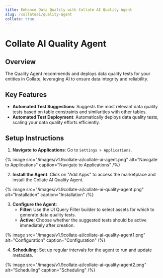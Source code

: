 ```yaml
---
title: Enhance Data Quality with Collate AI Quality Agent
slug: /collateai/quality-agent
collate: true
---
```


# Collate AI Quality Agent

## Overview

The Quality Agent recommends and deploys data quality tests for your entities in Collate, leveraging AI to ensure data integrity and reliability.

## Key Features

- **Automated Test Suggestions**: Suggests the most relevant data quality tests based on table constraints and similarities with other tables.
- **Automated Test Deployment**: Automatically deploys data quality tests, scaling your data quality efforts efficiently.

## Setup Instructions

1. **Navigate to Applications**: Go to `Settings > Applications`.

{% image
src="/images/v1.9collate-ai/collate-ai-agent.png"
alt="Navigate to Applications"
caption="Navigate to Applications"
/%}

2. **Install the Agent**: Click on "Add Apps" to access the marketplace and install the Collate AI Quality Agent.

{% image
src="/images/v1.9collate-ai/collate-ai-quality-agent.png"
alt="Installation"
caption="Installation"
/%}

3. **Configure the Agent**:
   - **Filter**: Use the UI Query Filter builder to select assets for which to generate data quality tests.
   - **Active**: Choose whether the suggested tests should be active immediately after creation.

{% image
src="/images/v1.9collate-ai/collate-ai-quality-agent1.png"
alt="Configuration"
caption="Configuration"
/%}

4. **Scheduling**: Set up regular intervals for the agent to run and update metadata.

{% image
src="/images/v1.9collate-ai/collate-ai-quality-agent2.png"
alt="Scheduling"
caption="Scheduling"
/%}
